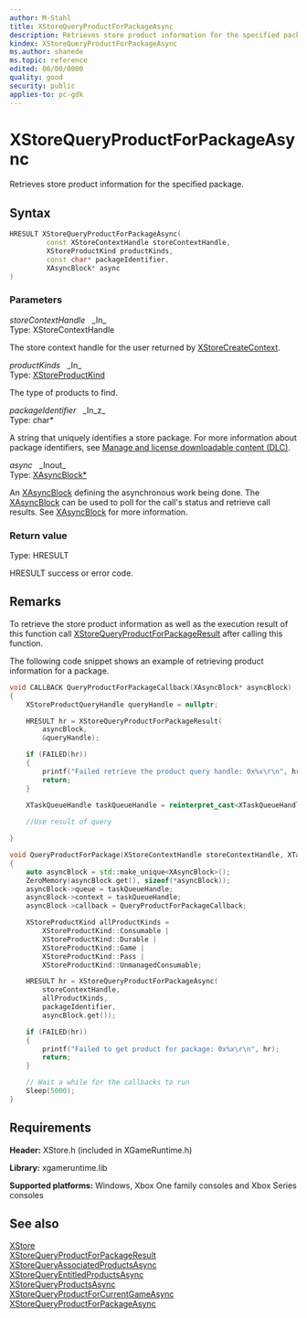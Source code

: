 ```yaml
---
author: M-Stahl
title: XStoreQueryProductForPackageAsync
description: Retrieves store product information for the specified package.
kindex: XStoreQueryProductForPackageAsync
ms.author: shanede
ms.topic: reference
edited: 00/00/0000
quality: good
security: public
applies-to: pc-gdk
---
```


# XStoreQueryProductForPackageAsync  
  
Retrieves store product information for the specified package.  

## Syntax  
  
```cpp
HRESULT XStoreQueryProductForPackageAsync(  
         const XStoreContextHandle storeContextHandle,  
         XStoreProductKind productKinds,  
         const char* packageIdentifier,  
         XAsyncBlock* async  
)  
```  
  
### Parameters  
  
*storeContextHandle* &nbsp;&nbsp;\_In\_  
Type: XStoreContextHandle  
  
The store context handle for the user returned by [XStoreCreateContext](xstorecreatecontext.md).    
  
*productKinds* &nbsp;&nbsp;\_In\_  
Type: [XStoreProductKind](../enums/xstoreproductkind.md)  
  
The type of products to find.    
  
*packageIdentifier* &nbsp;&nbsp;\_In\_z\_  
Type: char*  
  
A string that uniquely identifies a store package. For more information about package identifiers, see [Manage and license downloadable content (DLC)](../../../../commerce/fundamentals/xstore-manage-and-license-optional-packages.md).  
  
*async* &nbsp;&nbsp;\_Inout\_  
Type: [XAsyncBlock*](../../xasync/structs/xasyncblock.md)  
  
An [XAsyncBlock](../../xasync/structs/xasyncblock.md) defining the asynchronous work being done. The [XAsyncBlock](../../xasync/structs/xasyncblock.md) can be used to poll for the call's status and retrieve call results. See [XAsyncBlock](../../xasync/structs/xasyncblock.md) for more information.  
  
### Return value
Type: HRESULT
  
HRESULT success or error code.    
  
## Remarks  
  
To retrieve the store product information as well as the execution result of this function call [XStoreQueryProductForPackageResult](xstorequeryproductforpackageresult.md) after calling this function.  
  
The following code snippet shows an example of retrieving product information for a package.  
  
```cpp
void CALLBACK QueryProductForPackageCallback(XAsyncBlock* asyncBlock)
{
    XStoreProductQueryHandle queryHandle = nullptr;

    HRESULT hr = XStoreQueryProductForPackageResult(
        asyncBlock,
        &queryHandle);

    if (FAILED(hr))
    {
        printf("Failed retrieve the product query handle: 0x%x\r\n", hr);
        return;
    }

    XTaskQueueHandle taskQueueHandle = reinterpret_cast<XTaskQueueHandle>(asyncBlock->context);
    
    //Use result of query

}

void QueryProductForPackage(XStoreContextHandle storeContextHandle, XTaskQueueHandle taskQueueHandle, const char* packageIdentifier)
{
    auto asyncBlock = std::make_unique<XAsyncBlock>();
    ZeroMemory(asyncBlock.get(), sizeof(*asyncBlock));
    asyncBlock->queue = taskQueueHandle;
    asyncBlock->context = taskQueueHandle;
    asyncBlock->callback = QueryProductForPackageCallback;

    XStoreProductKind allProductKinds =
        XStoreProductKind::Consumable |
        XStoreProductKind::Durable |
        XStoreProductKind::Game |
        XStoreProductKind::Pass |
        XStoreProductKind::UnmanagedConsumable;

    HRESULT hr = XStoreQueryProductForPackageAsync(
        storeContextHandle,
        allProductKinds,
        packageIdentifier,
        asyncBlock.get());

    if (FAILED(hr))
    {
        printf("Failed to get product for package: 0x%x\r\n", hr);
        return;
    }

    // Wait a while for the callbacks to run
    Sleep(5000);
}


```
  
## Requirements  
  
**Header:** XStore.h (included in XGameRuntime.h)
  
**Library:** xgameruntime.lib
  
**Supported platforms:** Windows, Xbox One family consoles and Xbox Series consoles  
  
## See also  
[XStore](../xstore_members.md)  
[XStoreQueryProductForPackageResult](xstorequeryproductforpackageresult.md)  
[XStoreQueryAssociatedProductsAsync](xstorequeryassociatedproductsasync.md)  
[XStoreQueryEntitledProductsAsync](xstorequeryentitledproductsasync.md)  
[XStoreQueryProductsAsync](xstorequeryproductsasync.md)  
[XStoreQueryProductForCurrentGameAsync](xstorequeryproductforcurrentgameasync.md)  
[XStoreQueryProductForPackageAsync](xstorequeryproductforpackageasync.md)  

  
  